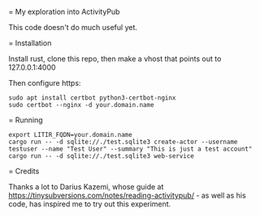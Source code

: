 = My exploration into ActivityPub

This code doesn't do much useful yet.

= Installation

Install rust, clone this repo, then make a vhost that points out to 127.0.0.1:4000

Then configure https:

```
sudo apt install certbot python3-certbot-nginx
sudo certbot --nginx -d your.domain.name
```
= Running

```
export LITIR_FQDN=your.domain.name
cargo run -- -d sqlite://./test.sqlite3 create-actor --username testuser --name "Test User" --summary "This is just a test account"
cargo run -- -d sqlite://./test.sqlite3 web-service
```

= Credits

Thanks a lot to Darius Kazemi, whose guide at https://tinysubversions.com/notes/reading-activitypub/ - as well as his code, has inspired me to try out this experiment.



